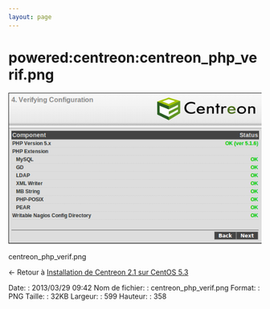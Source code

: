 ```yaml
---
layout: page
---
```


powered:centreon:centreon\_php\_verif.png
=========================================

[![centreon\_php\_verif.png](../../../assets/media/powered/centreon/centreon_php_verif.png@cache=&w=599&h=358 "centreon_php_verif.png")](../../../assets/media/powered/centreon/centreon_php_verif.png@cache= "Afficher le fichier original")

centreon\_php\_verif.png

← Retour à [Installation de Centreon 2.1 sur CentOS
5.3](../../../centreon/centreon-centos-install.html "centreon:centreon-centos-install")

Date:
:   2013/03/29 09:42
Nom de fichier:
:   centreon\_php\_verif.png
Format:
:   PNG
Taille:
:   32KB
Largeur:
:   599
Hauteur:
:   358

